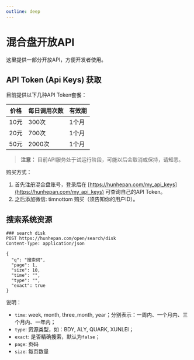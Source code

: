 ```yaml
---
outline: deep
---
```


# 混合盘开放API

这里提供一部分开放API，方便开发者使用。

## API Token (Api Keys) 获取

目前提供以下几种API Token套餐：

| 价格 | 每日调用次数 | 有效期 |
|------|-------------|--------|
| 10元 | 300次 | 1个月 |
| 20元 | 700次 | 1个月 |
| 50元 | 2000次 | 1个月 |

> **注意：** 目前API服务处于试运行阶段，可能以后会取消或保持，请知悉。

购买方式：

1. 首先注册混合盘账号，登录后在 [https://hunhepan.com/my_api_keys](https://hunhepan.com/my_api_keys) 可查询自己的API Token。
2. 之后添加微信: timnottom 购买（须告知你的用户ID）。

## 搜索系统资源

```http
### search disk
POST https://hunhepan.com/open/search/disk
Content-Type: application/json

{
  "q": "搜索词",
  "page": 1,
  "size": 10,
  "time": "",
  "type": "",
  "exact": true
}
```

说明：

- `time`: week, month, three_month, year；分别表示：一周内、一个月内、三个月内、一年内；
- `type`: 资源类型，如：BDY, ALY, QUARK, XUNLEI；
- `exact`: 是否精确搜索，默认为`false`；
- `page`: 页码
- `size`: 每页数量
